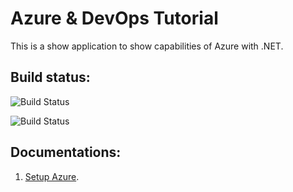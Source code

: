 # Azure & DevOps Tutorial
This is a show application to show capabilities of Azure with .NET.


## Build status:
![Build Status](https://dev.azure.com/ghassankarwchan/property%20management/_apis/build/status%2FBuild%20Code%20Pipeline?branchName=main)

![Build Status](https://dev.azure.com/ghassankarwchan/property%20management/_apis/build/status%2FBuild%20Code%20Pipeline?branchName=main)


## Documentations: 

1. [Setup Azure](documentations/setup_azure.md).
